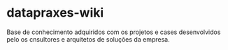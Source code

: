# datapraxes-wiki
Base de conhecimento adquiridos com os projetos e cases desenvolvidos pelo os cnsultores e arquitetos de soluções da empresa. 

